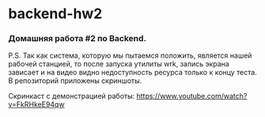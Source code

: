 # backend-hw2
### Домашняя работа #2 по Backend.

P.S. Так как система, которую мы пытаемся положить, является нашей рабочей станцией,
то после запуска утилиты wrk, запись экрана зависает и на видео видно недоступность ресурса
только к концу теста. В репозиторий приложены скриншоты.

Скринкаст с демонстрацией работы:
https://www.youtube.com/watch?v=FkRHkeE94qw
